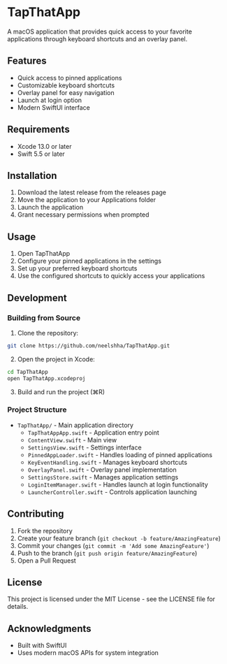 # TapThatApp

A macOS application that provides quick access to your favorite applications through keyboard shortcuts and an overlay panel.

## Features

- Quick access to pinned applications
- Customizable keyboard shortcuts
- Overlay panel for easy navigation
- Launch at login option
- Modern SwiftUI interface

## Requirements

- Xcode 13.0 or later
- Swift 5.5 or later

## Installation

1. Download the latest release from the releases page
2. Move the application to your Applications folder
3. Launch the application
4. Grant necessary permissions when prompted

## Usage

1. Open TapThatApp
2. Configure your pinned applications in the settings
3. Set up your preferred keyboard shortcuts
4. Use the configured shortcuts to quickly access your applications

## Development

### Building from Source

1. Clone the repository:
```bash
git clone https://github.com/neelshha/TapThatApp.git
```

2. Open the project in Xcode:
```bash
cd TapThatApp
open TapThatApp.xcodeproj
```

3. Build and run the project (⌘R)

### Project Structure

- `TapThatApp/` - Main application directory
  - `TapThatAppApp.swift` - Application entry point
  - `ContentView.swift` - Main view
  - `SettingsView.swift` - Settings interface
  - `PinnedAppLoader.swift` - Handles loading of pinned applications
  - `KeyEventHandling.swift` - Manages keyboard shortcuts
  - `OverlayPanel.swift` - Overlay panel implementation
  - `SettingsStore.swift` - Manages application settings
  - `LoginItemManager.swift` - Handles launch at login functionality
  - `LauncherController.swift` - Controls application launching

## Contributing

1. Fork the repository
2. Create your feature branch (`git checkout -b feature/AmazingFeature`)
3. Commit your changes (`git commit -m 'Add some AmazingFeature'`)
4. Push to the branch (`git push origin feature/AmazingFeature`)
5. Open a Pull Request

## License

This project is licensed under the MIT License - see the LICENSE file for details.

## Acknowledgments

- Built with SwiftUI
- Uses modern macOS APIs for system integration 